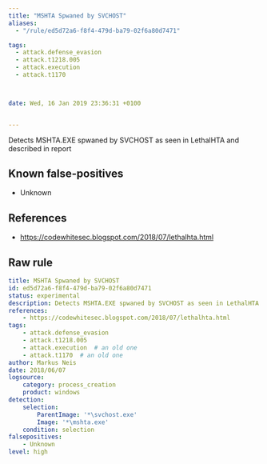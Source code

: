 ```yaml
---
title: "MSHTA Spwaned by SVCHOST"
aliases:
  - "/rule/ed5d72a6-f8f4-479d-ba79-02f6a80d7471"

tags:
  - attack.defense_evasion
  - attack.t1218.005
  - attack.execution
  - attack.t1170



date: Wed, 16 Jan 2019 23:36:31 +0100


---
```


Detects MSHTA.EXE spwaned by SVCHOST as seen in LethalHTA and described in report

<!--more-->


## Known false-positives

* Unknown



## References

* https://codewhitesec.blogspot.com/2018/07/lethalhta.html


## Raw rule
```yaml
title: MSHTA Spwaned by SVCHOST
id: ed5d72a6-f8f4-479d-ba79-02f6a80d7471
status: experimental
description: Detects MSHTA.EXE spwaned by SVCHOST as seen in LethalHTA and described in report
references:
    - https://codewhitesec.blogspot.com/2018/07/lethalhta.html
tags:
    - attack.defense_evasion
    - attack.t1218.005
    - attack.execution  # an old one
    - attack.t1170  # an old one
author: Markus Neis
date: 2018/06/07
logsource:
    category: process_creation
    product: windows
detection:
    selection:
        ParentImage: '*\svchost.exe'
        Image: '*\mshta.exe'
    condition: selection
falsepositives:
    - Unknown
level: high

```
